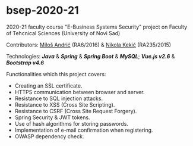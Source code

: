 # bsep-2020-21

2020-21 faculty course "E-Business Systems Security" project on Faculty of Tehcnical Sciences (University of Novi Sad)

Contributors: [Miloš Andrić](https://github.com/andric-milos) (RA6/2016) & [Nikola Kekić](https://github.com/Nikola-Kekic) (RA235/2015)

Technologies: **_Java_** & **_Spring_** & **_Spring Boot_** & **_MySQL_**; **_Vue.js v2.6_** & **_Bootstrap v4.6_**

Functionalities which this project covers:
* Creating an SSL certificate.
* HTTPS communication between browser and server.
* Resistance to SQL injection attacks.
* Resistance to XSS (Cross Site Scripting).
* Resistance to CSRF (Cross Site Request Forgery).
* Spring Security & JWT tokens.
* Use of hash algorithms for storing passwords.
* Implementation of e-mail confirmation when registering.
* OWASP dependency check.

